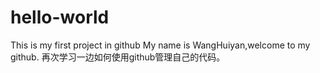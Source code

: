 # hello-world
This is my first project in github
My name is WangHuiyan,welcome to my github.
再次学习一边如何使用github管理自己的代码。
